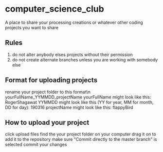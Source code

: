 # computer_science_club
A place to share your processing creations or whatever other coding projects you want to share

Rules
--------------------------------
1. do not alter anybody elses projects without their permission
2. do not create alternate branches unless you are working with somebody else

Format for uploading projects
-----------------------------------
rename your project folder to this format\n
yourFullName_YYMMDD_projectName
yourFullName might look like this: RogerShagawat
YYMMDD might look like this (YY for year, MM for month, DD for day): 190316
projectName might look like this: flappyBird

How to upload your project
------------------------------------
click upload files
find the your project folder on your computer
drag it on to add it to the repository
make sure "Commit directly to the master branch" is selected
commit your changes

